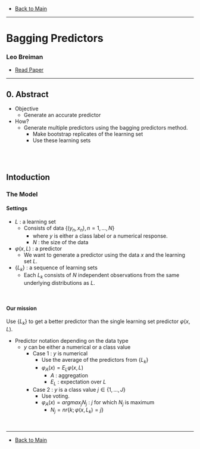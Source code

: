 * [Back to Main](../../README.md)
---

# Bagging Predictors
### Leo Breiman
* [Read Paper](../paper_pdfs/231015%20bagging_predictors.pdf)

---
## 0. Abstract
* Objective
  * Generate an accurate predictor
* How?
  * Generate multiple predictors using the bagging predictors method.
    * Make bootstrap replicates of the learning set
    * Use these learning sets

<br><br>

## Intoduction
### The Model
#### Settings
* $L$ : a learning set
  * Consists of data $\lbrace (y_n,x_n), n=1,\dots , N\rbrace$
    * where $y$ is either a class label or a numerical response.
    * $N$ : the size of the data
* $\varphi (x, L)$ : a predictor
  * We want to generate a predictor using the data $x$ and the learning set $L$.
* $\lbrace L_k \rbrace$ : a sequence of learning sets
  * Each $L_k$ consists of $N$ independent observations from the same underlying distributions as $L$.

<br>

#### Our mission
Use $\lbrace L_k \rbrace$ to get a better predictor than the single learning set predictor $\varphi (x, L)$.

* Predictor notation depending on the data type
  * $y$ can be either a numerical or a class value
    * Case 1 : $y$ is numerical
      * Use the average of the predictors from $\lbrace L_k \rbrace$ 
      * $\varphi_A(x) = E_L{\varphi (x,L)}$
        * $A$ : aggregation
        * $E_L$ : expectation over $L$
    * Case 2 : $y$ is a class value $j \in \lbrace 1, \dots , J \rbrace$
      * Use voting.
      * $\varphi_A(x) = argmax_jN_j$ : $j$ for which $N_j$ is maximum
        * $N_j = nr \lbrace k; \varphi (x, L_k)=j \rbrace$
<br>



---

* [Back to Main](../../README.md)